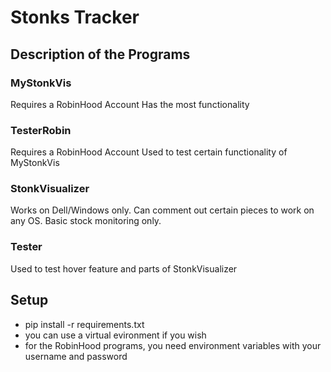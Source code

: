 # Stonks Tracker
## Description of the Programs
### MyStonkVis
Requires a RobinHood Account
Has the most functionality
### TesterRobin
Requires a RobinHood Account
Used to test certain functionality of MyStonkVis
### StonkVisualizer
Works on Dell/Windows only. Can comment out certain pieces to work on any OS.
Basic stock monitoring only.
### Tester
Used to test hover feature and parts of StonkVisualizer

## Setup
* pip install -r requirements.txt
* you can use a virtual evironment if you wish
* for the RobinHood programs, you need environment variables with your username and password